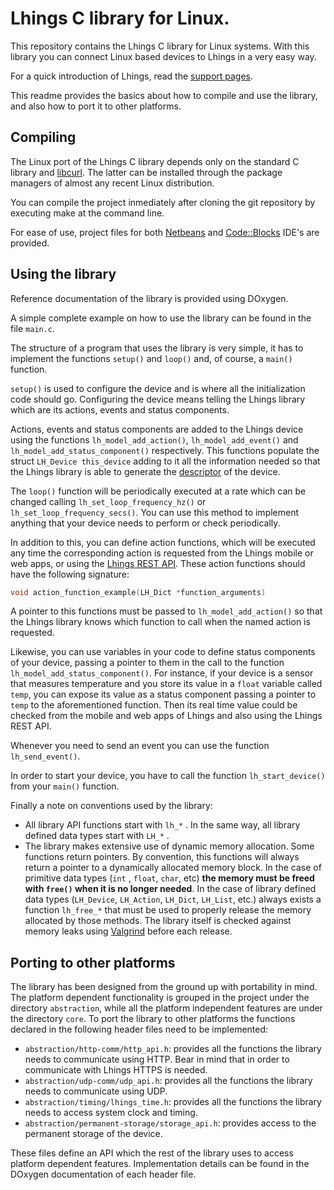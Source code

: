 # Lhings C library for Linux.

This repository contains the Lhings C library for Linux systems. With this library you can connect 
Linux based devices to Lhings in a very easy way. 

For a quick introduction of Lhings, read the [support pages](http://support.lhings.com).

This readme provides the basics about how to compile and use the library, and also how to port it to other platforms.

## Compiling
The Linux port of the Lhings C library depends only on the standard C library and 
[libcurl](http://curl.haxx.se/libcurl/). The latter can be installed through the package managers
of almost any recent Linux distribution. 

You can compile the
project inmediately after cloning the git repository by executing make at the command line.

For ease of use, project files for both [Netbeans](https://netbeans.org/) and 
[Code::Blocks](http://www.codeblocks.org/) IDE's are provided. 

## Using the library
Reference documentation of the library is provided using DOxygen. 

A simple complete example on how to use the library can be found in the file `main.c`.

The structure of a program that uses the library is very simple, it has to 
implement the functions `setup()` and `loop()` and, of course, a `main()` function. 

`setup()` is used to configure the 
device and is where all the initialization code should go. Configuring the device
means telling the Lhings library which are its actions, events and status components.

Actions, events and status components are added to the Lhings device using the 
functions `lh_model_add_action()`, `lh_model_add_event()` and `lh_model_add_status_component()`
respectively. This functions populate the struct `LH_Device this_device` adding to it
all the information needed so that the Lhings library is able to generate the 
[descriptor](http://support.lhings.com/The-Device-Descriptor.html) of the device.

The `loop()` function will be periodically executed at a rate which can be
changed calling `lh_set_loop_frequency_hz()` or `lh_set_loop_frequency_secs()`. You
can use this method to implement anything that your device needs to perform or
check periodically.

In addition to this, you can define action functions, which will be executed 
any time the corresponding action is requested from the Lhings mobile or web
apps, or using the [Lhings REST API](http://support.lhings.com/Lhings-API-Documentation.html).
These action functions should have the following signature:
```c
void action_function_example(LH_Dict *function_arguments)
```
A pointer to this functions must be passed to `lh_model_add_action()` so that
the Lhings library knows which function to call when the named action is
requested. 

Likewise, you can use variables in your code to define status components of 
your device, passing a pointer to them in the call to the function 
`lh_model_add_status_component()`. For instance, if your device is a sensor
that measures temperature and you store its value in a `float` variable
called `temp`, you can expose its value as a status component passing a 
pointer to `temp` to the aforementioned function. Then its real time value
could be checked from the mobile and web apps of Lhings and also using the 
Lhings REST API.

Whenever you need to send an event you can use the function `lh_send_event()`.

In order to start your device, you have to call the function
`lh_start_device()` from your `main()` function.

Finally a note on conventions used by the library:

* All library API functions start with `lh_*` . In the same way, all
library defined data types start with `LH_*` . 
* The library makes extensive use of dynamic memory allocation. Some functions
return pointers. By convention, this functions will always return a pointer to a
dynamically allocated memory block. In the case of primitive data types (`int` ,
`float`, `char`, etc) **the memory must be freed with `free()` when it is no longer
needed**. In the case of library defined data types (`LH_Device`, `LH_Action`, `LH_Dict`, `LH_List`, etc.)
always exists a function `lh_free_*` that must be used to properly release the 
memory allocated by those methods. The library itself is checked against memory leaks
using [Valgrind](http://valgrind.org) before each release. 

## Porting to other platforms
The library has been designed from the ground up with portability in mind. The platform dependent functionality
is grouped in the project under the directory `abstraction`, while all the platform independent features are
under the directory `core`. To port the library to other platforms the functions declared in the following
header files need to be implemented:

* `abstraction/http-comm/http_api.h`: provides all the functions the library needs to communicate using HTTP. 
Bear in mind that in order to communicate with Lhings HTTPS is needed.
* `abstraction/udp-comm/udp_api.h`: provides all the functions the library needs to communicate using UDP.
* `abstraction/timing/lhings_time.h`: provides all the functions the library needs to access system clock and timing.
* `abstraction/permanent-storage/storage_api.h`: provides access to the permanent storage of the device. 

These files define an API which the rest of the library uses to access platform dependent features. Implementation
details can be found in the DOxygen documentation of each header file.
